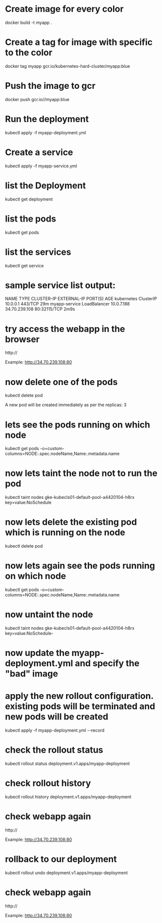 # Create image for every color
docker build -t myapp .

# Create a tag for image with specific to the color
docker tag myapp  gcr.io/kubernetes-hard-cluster/myapp:blue

# Push the image to gcr
docker push gcr.io/<project-name>/myapp:blue

# Run the deployment 
kubectl apply -f myapp-deployment.yml

# Create a service
kubectl apply -f myapp-service.yml

# list the Deployment
kubectl get deployment 

# list the pods
kubectl get pods

# list the services
kubectl get service

# sample service list output:
NAME            TYPE           CLUSTER-IP   EXTERNAL-IP     PORT(S)        AGE
kubernetes      ClusterIP      10.0.0.1     <none>          443/TCP        29m
myapp-service   LoadBalancer   10.0.7.188   34.70.239.108   80:32115/TCP   2m9s

# try access the webapp in the browser
http://<LB-Service IP>

Example:
http://34.70.239.108:80

# now delete one of the pods
kubectl delete pod <pod-name>

A new pod will be created immediately as per the replicas: 3

# lets see the pods running on which node
kubectl get pods -o=custom-columns=NODE:.spec.nodeName,Name:.metadata.name

# now lets taint the node not to run the pod
kubectl taint nodes gke-kubecls01-default-pool-a4420104-h8rx key=value:NoSchedule

# now lets delete the existing pod which is running on the node
kubectl delete pod <pod-name>

# now lets again see the pods running on which node
kubectl get pods -o=custom-columns=NODE:.spec.nodeName,Name:.metadata.name

# now untaint the node
kubectl taint nodes gke-kubecls01-default-pool-a4420104-h8rx key=value:NoSchedule-

# now update the myapp-deployment.yml and specify the "bad" image

# apply the new rollout configuration. existing pods will be terminated and new pods will be created
kubectl apply -f myapp-deployment.yml --record

# check the rollout status
kubectl rollout status deployment.v1.apps/myapp-deployment

# check rollout history
kubectl rollout history deployment.v1.apps/myapp-deployment

# check webapp again
http://<LB-Service IP>

Example:
http://34.70.239.108:80

# rollback to our deployment
kubectl rollout undo deployment.v1.apps/myapp-deployment

# check webapp again
http://<LB-Service IP>

Example:
http://34.70.239.108:80